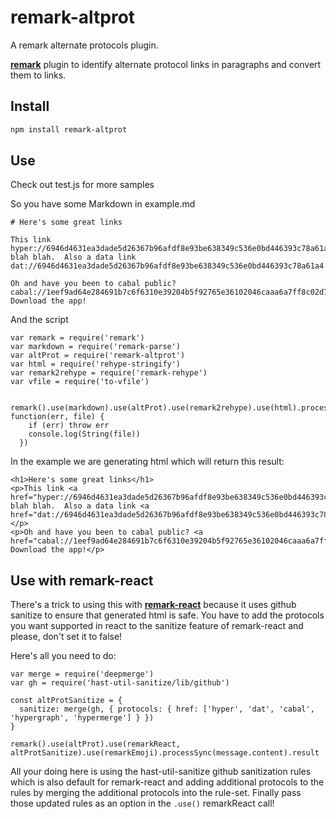# remark-altprot
A remark alternate protocols plugin.

[**remark**](https://github.com/remarkjs/remark) plugin to identify alternate protocol links in paragraphs and convert them to links.

## Install

```sh
npm install remark-altprot
```

## Use
Check out test.js for more samples

So you have some Markdown in example.md
```
# Here's some great links

This link hyper://6946d4631ea3dade5d26367b96afdf8e93be638349c536e0bd446393c78a61a4/ blah blah.  Also a data link dat://6946d4631ea3dade5d26367b96afdf8e93be638349c536e0bd446393c78a61a4

Oh and have you been to cabal public? cabal://1eef9ad64e284691b7c6f6310e39204b5f92765e36102046caaa6a7ff8c02d74/ Download the app!
```

And the script
```
var remark = require('remark')
var markdown = require('remark-parse')
var altProt = require('remark-altprot')
var html = require('rehype-stringify')
var remark2rehype = require('remark-rehype')
var vfile = require('to-vfile')

 remark().use(markdown).use(altProt).use(remark2rehype).use(html).process(vfile.readSync('example.md'), function(err, file) {
    if (err) throw err
    console.log(String(file))
  })

```

In the example we are generating html which will return this result:
```
<h1>Here's some great links</h1>
<p>This link <a href="hyper://6946d4631ea3dade5d26367b96afdf8e93be638349c536e0bd446393c78a61a4/">hyper://6946d4631ea3dade5d26367b96afdf8e93be638349c536e0bd446393c78a61a4/</a> blah blah.  Also a data link <a href="dat://6946d4631ea3dade5d26367b96afdf8e93be638349c536e0bd446393c78a61a4">dat://6946d4631ea3dade5d26367b96afdf8e93be638349c536e0bd446393c78a61a4</a></p>
<p>Oh and have you been to cabal public? <a href="cabal://1eef9ad64e284691b7c6f6310e39204b5f92765e36102046caaa6a7ff8c02d74/">cabal://1eef9ad64e284691b7c6f6310e39204b5f92765e36102046caaa6a7ff8c02d74/</a> Download the app!</p>    
```

## Use with remark-react
There's a trick to using this with [**remark-react**](https://github.com/remarkjs/remark-react) because it uses github sanitize to ensure that generated html is safe. You have to add the protocols you want supported in react to the sanitize feature of remark-react and please, don't set it to false!

Here's all you need to do:
```
var merge = require('deepmerge')
var gh = require('hast-util-sanitize/lib/github')

const altProtSanitize = {
  sanitize: merge(gh, { protocols: { href: ['hyper', 'dat', 'cabal', 'hypergraph', 'hypermerge'] } })
}

remark().use(altProt).use(remarkReact, altProtSanitize).use(remarkEmoji).processSync(message.content).result
```
All your doing here is using the hast-util-sanitize github sanitization rules which is also default for remark-react and adding additional protocols to the rules by merging the additional protocols into the rule-set. Finally pass those updated rules as an option in the `.use()` remarkReact call!

